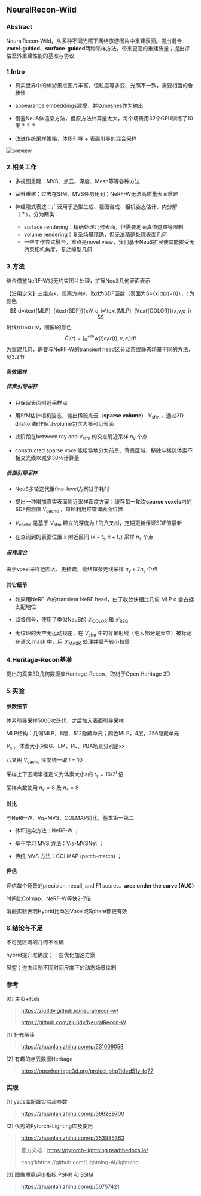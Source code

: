 

## NeuralRecon-Wild

### Abstract

NeuralRecon-Wild，从多种不同光照下网络旅游图片中重建表面。提出混合**voxel-guided**、**surface-guided**两种采样方法，带来更高的重建质量；提出评估室外重建性能的基准与协议

### 1.Intro

* 真实世界中的旅游景点图片丰富，但粒度等多变、光照不一致，需要相当的鲁棒性

* appearance embeddings建模，并以meshes作为输出
* 借鉴NeuS体渲染方法，但原方法计算量太大，每个场景用32个GPU训练了10天？？？
* 改进传统采样策略，体积引导 + 表面引导的混合采样

<img src="https://pic4.zhimg.com/v2-29f35199bdc750358ffab58853b706c7_r.jpg" alt="preview"  />

### 2.相关工作

* 多视图重建：MVS、点云、深度、Mesh等等各种方法

* 室外重建：过去在SfM、MVS任务用到；NeRF-W无法高质量表面重建
* 神经隐式表达：广泛用于造型生成、视图合成、相机姿态估计、内分解（？）。分为两类：
  * surface rendering：精确处理几何表面，但需要地面真值遮罩等限制
  * volume rendering：复杂场景精确，但无法精确处理表面几何
  * 一些工作尝试融合，重点是novel view，我们基于NeuS扩展使其能接受无约束相机角度，专注模型几何

### 3.方法

结合借鉴NeRF-W对无约束图片处理，扩展NeuS几何表面表示

【沿用定义】三维点x，观察方向v，取d为SDF函数（表面为S={x|d(x)=0}），c为颜色
$$
d=\text{MLP}_{\text{SDF}}(x)\\
c_i=\text{MLP}_{\text{COLOR}}(x,v,e_i)
$$
射线r(t)=o+tv，图像i的颜色
$$
\hat{C}_i(r)=\int_0^{+\infty}w(t)c_i(r(t),v,e_i)dt
$$
为重建几何，需要与NeRF-W的transient head区分动态或静态场景不同的方法，见3.2节

#### 高效采样

##### 体素引导采样

* 只保留表面附近采样点

* 用SfM估计相机姿态，输出稀疏点云（**sparse volume**） $V_{\text{sfm}}$ ，通过3D dilation操作保证volume包含大多可见表面

* 此阶段在between ray and $V_{\text{sfm}}$ 的交点附近采样 $n_v$ 个点
* constructed sparse voxel能粗糙地分为前景、背景区域，移除与稀疏体素不相交光线以减少30%计算量

##### 表面引导采样

* NeuS多轮迭代至fine-level方案过于耗时

* 提出一种增加真实表面附近采样密度方案：缓存每一轮次**sparse voxels**内的SDF预测值 $V_{\text{cache}}$ ，每轮利用它查询表面位置
* $V_{\text{cache}}$ 是基于 $V_{\text{sfm}}$ 建立的深度为 $l$ 的八叉树，定期更新保证SDF值最新
* 在查询到的表面位置 $\hat{x}$ 附近区间 $(\hat{x}-t_s,\hat{x}+t_s)$ 采样 $n_s$ 个点

##### 采样混合

由于voxel采样范围大、更稀疏，最终每条光线采样 $n_v+2n_s$ 个点

#### 其它细节

* 如果用NeRF-W的transient NeRF head，由于收敛快相比几何 MLP d 会占据支配地位

* 监督信号，使用了类似NeuS的 $\mathcal{L}_{\text{COLOR}}$ 和 $\mathcal{L}_{\text{REG}}$ 
* 无纹理的天空无运动视差，在 $V_{\text{sfm}}$ 中的背景射线（绝大部分是天空）被标记在语义 mask 中，用  $\mathcal{L}_{\text{MASK}}$ 处理并赋予较小权重 

### 4.Heritage-Recon基准

提出的真实3D几何数据集Heritage-Recon，取材于Open Heritage 3D

### 5.实验

#### 参数细节

体素引导采样5000次迭代，之后加入表面引导采样

MLP结构：几何MLP，8层、512隐藏单元；颜色MLP，4层，256隐藏单元

$V_{\text{sfm}}$ 体素大小对BG、LM、PE、PBA场景分别是xx

八叉树 $V_{\text{cache}}$ 深度统一取 $l=10$

采样上下区间半径定义为体素大小s的 $t_s=16/2^l$ 倍

采样点数使用 $n_v=8$ 及 $n_s=8$ 

#### 对比

与NeRF-W、Vis-MVS、COLMAP对比，基本第一第二

* 体积渲染方法：NeRF-W ；

- 基于学习 MVS 方法：Vis-MVSNet ；

- 传统 MVS 方法：COLMAP (patch-match) ；

#### 评估

评估每个场景的precision, recall, and F1 scores。**area under the curve (AUC)**

时间比Colmap、NeRF-W等快2-7倍

消融实验表明Hybrid比单独Voxel或Sphere都更有效

### 6.结论与不足

不可见区域的几何不准确

hybrid提升准确度；一些优化加速方案

展望：逆向绘制不同时间尺度下的动态场景绘制



### 参考

[0] 主页+代码

> https://zju3dv.github.io/neuralrecon-w/
>
> https://github.com/zju3dv/NeuralRecon-W

[1] 补充解读

> https://zhuanlan.zhihu.com/p/531009053

[2] 有趣的点云数据Heritage

> https://openheritage3d.org/project.php?id=d51v-fq77



### 实现

[1] yacs库配置实验超参数

> https://zhuanlan.zhihu.com/p/366289700

[2] 优秀的Pytorch-Lighting库及使用

> https://zhuanlan.zhihu.com/p/353985363
>
> 官方文档：https://pytorch-lightning.readthedocs.io/
>
> cang'khttps://github.com/Lightning-AI/lightning

[3] 图像质量评价指标 PSNR 和 SSIM

> https://zhuanlan.zhihu.com/p/50757421
